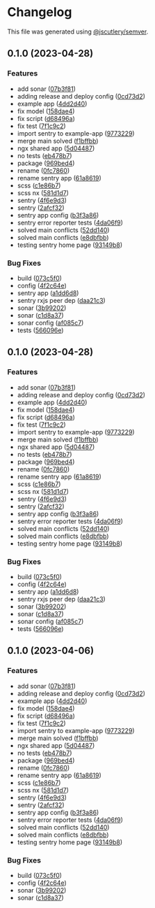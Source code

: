 # Changelog

This file was generated using [@jscutlery/semver](https://github.com/jscutlery/semver).

## 0.1.0 (2023-04-28)


### Features

* add sonar ([07b3f81](https://github.com/okode/ngx-shared/commit/07b3f81e6b40b9d202d6068164e528ca2e87cf13))
* adding release and deploy config ([0cd73d2](https://github.com/okode/ngx-shared/commit/0cd73d216ae85ca084c34a61595e5a8dd4e35b2d))
* example app ([4dd2d40](https://github.com/okode/ngx-shared/commit/4dd2d404e590e44c051b4505bd45f44b213ec004))
* fix model ([158dae4](https://github.com/okode/ngx-shared/commit/158dae43d6df13e8079c16a0020a884b564a770c))
* fix script ([d68496a](https://github.com/okode/ngx-shared/commit/d68496a0198083210a6172c830144303cccac791))
* fix test ([7f1c9c2](https://github.com/okode/ngx-shared/commit/7f1c9c2c4b098322d8dc8542edfde91b8c686147))
* import sentry to example-app ([9773229](https://github.com/okode/ngx-shared/commit/9773229b2742d66abe25892c44c46b7c866935c9))
* merge main solved ([f1bffbb](https://github.com/okode/ngx-shared/commit/f1bffbb4714b1c0452038f2f512fa4815527e254))
* ngx shared app ([5d04487](https://github.com/okode/ngx-shared/commit/5d04487690178ef5cab53d606044a4012918dfa1))
* no tests ([eb478b7](https://github.com/okode/ngx-shared/commit/eb478b71f9f50474977431a5496deac142a088f1))
* package ([969bed4](https://github.com/okode/ngx-shared/commit/969bed4c68b3a8ad475c81a653aea4ba98bf2ab4))
* rename ([0fc7860](https://github.com/okode/ngx-shared/commit/0fc78603e170207ad1a2cc4abf74b4c52939bc47))
* rename sentry app ([61a8619](https://github.com/okode/ngx-shared/commit/61a8619351996e93d39d389e714a9c0750a96c95))
* scss ([c1e86b7](https://github.com/okode/ngx-shared/commit/c1e86b7bd74d027d70df5817f580aaedae66a978))
* scss nx ([581d1d7](https://github.com/okode/ngx-shared/commit/581d1d7d8ff0b576bf348f2ea9647c683eacad05))
* sentry ([4f6e9d3](https://github.com/okode/ngx-shared/commit/4f6e9d3840592158da8381edda513cdb25691ba0))
* sentry ([2afcf32](https://github.com/okode/ngx-shared/commit/2afcf32cca5736ae580d9343974ebd4e0dab7d32))
* sentry app config ([b3f3a86](https://github.com/okode/ngx-shared/commit/b3f3a86bddc28055efbc6f8eb3827b3078e189b4))
* sentry error reporter tests ([4da06f9](https://github.com/okode/ngx-shared/commit/4da06f94139c4736a04362a39091dac28e271e22))
* solved main conflicts ([52dd140](https://github.com/okode/ngx-shared/commit/52dd1401e1a2bf84bedcd7874dccb9ff4ce6ee3b))
* solved main conflicts ([e8dbfbb](https://github.com/okode/ngx-shared/commit/e8dbfbbee58169993a6de4dd7a8d848d2c2eaac6))
* testing sentry home page ([93149b8](https://github.com/okode/ngx-shared/commit/93149b86541d90ff47e5e01eeaef68f7979cbedf))


### Bug Fixes

* build ([073c5f0](https://github.com/okode/ngx-shared/commit/073c5f013c72b13b6deec2db17d393cf485573cf))
* config ([4f2c64e](https://github.com/okode/ngx-shared/commit/4f2c64e4196de9aa25e1b67fce4c8ee30fe163b5))
* sentry app ([a1dd6d8](https://github.com/okode/ngx-shared/commit/a1dd6d8c45e216e2663c9137b40a725b3d88d37a))
* sentry rxjs peer dep ([daa21c3](https://github.com/okode/ngx-shared/commit/daa21c3efeb28c542a96c442b1784bb5c08bf692))
* sonar ([3b99202](https://github.com/okode/ngx-shared/commit/3b99202db49f0faaeaf1484d37f1b9197c8f5d47))
* sonar ([c1d8a37](https://github.com/okode/ngx-shared/commit/c1d8a37f5f2af04d4f53e5ed71b32e59bd3117dd))
* sonar config ([af085c7](https://github.com/okode/ngx-shared/commit/af085c71fe18997634687acb53ef5dad4c5bbc70))
* tests ([566096e](https://github.com/okode/ngx-shared/commit/566096efe3e9ad6ceabd5d8716ea4d112d4e3c8c))

## 0.1.0 (2023-04-28)


### Features

* add sonar ([07b3f81](https://github.com/okode/ngx-shared/commit/07b3f81e6b40b9d202d6068164e528ca2e87cf13))
* adding release and deploy config ([0cd73d2](https://github.com/okode/ngx-shared/commit/0cd73d216ae85ca084c34a61595e5a8dd4e35b2d))
* example app ([4dd2d40](https://github.com/okode/ngx-shared/commit/4dd2d404e590e44c051b4505bd45f44b213ec004))
* fix model ([158dae4](https://github.com/okode/ngx-shared/commit/158dae43d6df13e8079c16a0020a884b564a770c))
* fix script ([d68496a](https://github.com/okode/ngx-shared/commit/d68496a0198083210a6172c830144303cccac791))
* fix test ([7f1c9c2](https://github.com/okode/ngx-shared/commit/7f1c9c2c4b098322d8dc8542edfde91b8c686147))
* import sentry to example-app ([9773229](https://github.com/okode/ngx-shared/commit/9773229b2742d66abe25892c44c46b7c866935c9))
* merge main solved ([f1bffbb](https://github.com/okode/ngx-shared/commit/f1bffbb4714b1c0452038f2f512fa4815527e254))
* ngx shared app ([5d04487](https://github.com/okode/ngx-shared/commit/5d04487690178ef5cab53d606044a4012918dfa1))
* no tests ([eb478b7](https://github.com/okode/ngx-shared/commit/eb478b71f9f50474977431a5496deac142a088f1))
* package ([969bed4](https://github.com/okode/ngx-shared/commit/969bed4c68b3a8ad475c81a653aea4ba98bf2ab4))
* rename ([0fc7860](https://github.com/okode/ngx-shared/commit/0fc78603e170207ad1a2cc4abf74b4c52939bc47))
* rename sentry app ([61a8619](https://github.com/okode/ngx-shared/commit/61a8619351996e93d39d389e714a9c0750a96c95))
* scss ([c1e86b7](https://github.com/okode/ngx-shared/commit/c1e86b7bd74d027d70df5817f580aaedae66a978))
* scss nx ([581d1d7](https://github.com/okode/ngx-shared/commit/581d1d7d8ff0b576bf348f2ea9647c683eacad05))
* sentry ([4f6e9d3](https://github.com/okode/ngx-shared/commit/4f6e9d3840592158da8381edda513cdb25691ba0))
* sentry ([2afcf32](https://github.com/okode/ngx-shared/commit/2afcf32cca5736ae580d9343974ebd4e0dab7d32))
* sentry app config ([b3f3a86](https://github.com/okode/ngx-shared/commit/b3f3a86bddc28055efbc6f8eb3827b3078e189b4))
* sentry error reporter tests ([4da06f9](https://github.com/okode/ngx-shared/commit/4da06f94139c4736a04362a39091dac28e271e22))
* solved main conflicts ([52dd140](https://github.com/okode/ngx-shared/commit/52dd1401e1a2bf84bedcd7874dccb9ff4ce6ee3b))
* solved main conflicts ([e8dbfbb](https://github.com/okode/ngx-shared/commit/e8dbfbbee58169993a6de4dd7a8d848d2c2eaac6))
* testing sentry home page ([93149b8](https://github.com/okode/ngx-shared/commit/93149b86541d90ff47e5e01eeaef68f7979cbedf))


### Bug Fixes

* build ([073c5f0](https://github.com/okode/ngx-shared/commit/073c5f013c72b13b6deec2db17d393cf485573cf))
* config ([4f2c64e](https://github.com/okode/ngx-shared/commit/4f2c64e4196de9aa25e1b67fce4c8ee30fe163b5))
* sentry app ([a1dd6d8](https://github.com/okode/ngx-shared/commit/a1dd6d8c45e216e2663c9137b40a725b3d88d37a))
* sentry rxjs peer dep ([daa21c3](https://github.com/okode/ngx-shared/commit/daa21c3efeb28c542a96c442b1784bb5c08bf692))
* sonar ([3b99202](https://github.com/okode/ngx-shared/commit/3b99202db49f0faaeaf1484d37f1b9197c8f5d47))
* sonar ([c1d8a37](https://github.com/okode/ngx-shared/commit/c1d8a37f5f2af04d4f53e5ed71b32e59bd3117dd))
* sonar config ([af085c7](https://github.com/okode/ngx-shared/commit/af085c71fe18997634687acb53ef5dad4c5bbc70))
* tests ([566096e](https://github.com/okode/ngx-shared/commit/566096efe3e9ad6ceabd5d8716ea4d112d4e3c8c))

## 0.1.0 (2023-04-06)


### Features

* add sonar ([07b3f81](https://github.com/okode/ngx-shared/commit/07b3f81e6b40b9d202d6068164e528ca2e87cf13))
* adding release and deploy config ([0cd73d2](https://github.com/okode/ngx-shared/commit/0cd73d216ae85ca084c34a61595e5a8dd4e35b2d))
* example app ([4dd2d40](https://github.com/okode/ngx-shared/commit/4dd2d404e590e44c051b4505bd45f44b213ec004))
* fix model ([158dae4](https://github.com/okode/ngx-shared/commit/158dae43d6df13e8079c16a0020a884b564a770c))
* fix script ([d68496a](https://github.com/okode/ngx-shared/commit/d68496a0198083210a6172c830144303cccac791))
* fix test ([7f1c9c2](https://github.com/okode/ngx-shared/commit/7f1c9c2c4b098322d8dc8542edfde91b8c686147))
* import sentry to example-app ([9773229](https://github.com/okode/ngx-shared/commit/9773229b2742d66abe25892c44c46b7c866935c9))
* merge main solved ([f1bffbb](https://github.com/okode/ngx-shared/commit/f1bffbb4714b1c0452038f2f512fa4815527e254))
* ngx shared app ([5d04487](https://github.com/okode/ngx-shared/commit/5d04487690178ef5cab53d606044a4012918dfa1))
* no tests ([eb478b7](https://github.com/okode/ngx-shared/commit/eb478b71f9f50474977431a5496deac142a088f1))
* package ([969bed4](https://github.com/okode/ngx-shared/commit/969bed4c68b3a8ad475c81a653aea4ba98bf2ab4))
* rename ([0fc7860](https://github.com/okode/ngx-shared/commit/0fc78603e170207ad1a2cc4abf74b4c52939bc47))
* rename sentry app ([61a8619](https://github.com/okode/ngx-shared/commit/61a8619351996e93d39d389e714a9c0750a96c95))
* scss ([c1e86b7](https://github.com/okode/ngx-shared/commit/c1e86b7bd74d027d70df5817f580aaedae66a978))
* scss nx ([581d1d7](https://github.com/okode/ngx-shared/commit/581d1d7d8ff0b576bf348f2ea9647c683eacad05))
* sentry ([4f6e9d3](https://github.com/okode/ngx-shared/commit/4f6e9d3840592158da8381edda513cdb25691ba0))
* sentry ([2afcf32](https://github.com/okode/ngx-shared/commit/2afcf32cca5736ae580d9343974ebd4e0dab7d32))
* sentry app config ([b3f3a86](https://github.com/okode/ngx-shared/commit/b3f3a86bddc28055efbc6f8eb3827b3078e189b4))
* sentry error reporter tests ([4da06f9](https://github.com/okode/ngx-shared/commit/4da06f94139c4736a04362a39091dac28e271e22))
* solved main conflicts ([52dd140](https://github.com/okode/ngx-shared/commit/52dd1401e1a2bf84bedcd7874dccb9ff4ce6ee3b))
* solved main conflicts ([e8dbfbb](https://github.com/okode/ngx-shared/commit/e8dbfbbee58169993a6de4dd7a8d848d2c2eaac6))
* testing sentry home page ([93149b8](https://github.com/okode/ngx-shared/commit/93149b86541d90ff47e5e01eeaef68f7979cbedf))


### Bug Fixes

* build ([073c5f0](https://github.com/okode/ngx-shared/commit/073c5f013c72b13b6deec2db17d393cf485573cf))
* config ([4f2c64e](https://github.com/okode/ngx-shared/commit/4f2c64e4196de9aa25e1b67fce4c8ee30fe163b5))
* sonar ([3b99202](https://github.com/okode/ngx-shared/commit/3b99202db49f0faaeaf1484d37f1b9197c8f5d47))
* sonar ([c1d8a37](https://github.com/okode/ngx-shared/commit/c1d8a37f5f2af04d4f53e5ed71b32e59bd3117dd))

